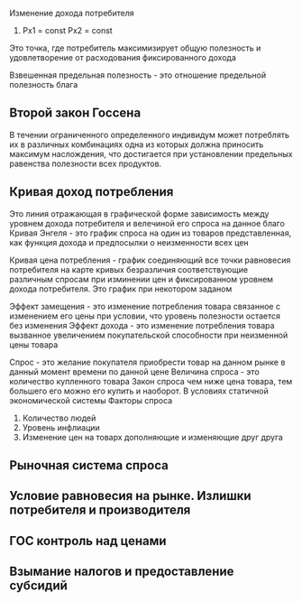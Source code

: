 Изменение дохода потребителя 
1) Px1 = const
	Px2 = const

Это точка, где потребитель максимизирует общую полезность и удовлетворение от расходования фиксированного дохода

Взвешенная предельная полезность - это отношение предельной полезность блага

## Второй закон Госсена
В течении ограниченного определенного индивидум может потреблять их в различных комбинациях одна из которых должна приносить максимум наслождения, что достигается при установлении предельных равенства полезности всех продуктов.

## Кривая доход потребления
Это линия отражающая в графической форме зависимость между уровнем дохода потребителя и велечиной его спроса на данное благо
Кривая Энгеля - это график спроса на один из товаров представленная, как функция дохода и предпосылки о неизменности всех цен

Кривая цена потребления - график соединяющий все точки равновесия потребителя на карте кривых безразличия соответствующие различным спросам при изминении цен и фиксированном уровнем дохода потребителя. Это график при некотором заданом

Эффект замещения - это изменение потребления товара связанное с изменением его цены при условии, что уровень полезности остается без изменения
Эффект дохода - это изменение потребления товара вызванное увеличением покупательской способности при неизменной цены товара

Спрос - это желание покупателя приобрести товар на данном рынке в данный момент времени по данной цене
Величина спроса - это количество купленного товара
Закон спроса чем ниже цена товара, тем большего его можно его купить и наоборот. В условиях статичной экономической системы
Факторы спроса 

1. Количество людей
2. Уровень инфлиации
3. Изменение цен на товарх дополняющие и изменяющие друг друга

## Рыночная система спроса
## Условие равновесия на рынке. Излишки потребителя и производителя 
## ГОС контроль над ценами 
## Взымание налогов и предоставление субсидий 
